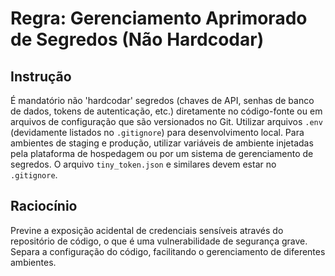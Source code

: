 # Regra: Gerenciamento Aprimorado de Segredos (Não Hardcodar)

## Instrução
É mandatório não 'hardcodar' segredos (chaves de API, senhas de banco de dados, tokens de autenticação, etc.) diretamente no código-fonte ou em arquivos de configuração que são versionados no Git.
Utilizar arquivos `.env` (devidamente listados no `.gitignore`) para desenvolvimento local.
Para ambientes de staging e produção, utilizar variáveis de ambiente injetadas pela plataforma de hospedagem ou por um sistema de gerenciamento de segredos.
O arquivo `tiny_token.json` e similares devem estar no `.gitignore`.

## Raciocínio
Previne a exposição acidental de credenciais sensíveis através do repositório de código, o que é uma vulnerabilidade de segurança grave. Separa a configuração do código, facilitando o gerenciamento de diferentes ambientes.
